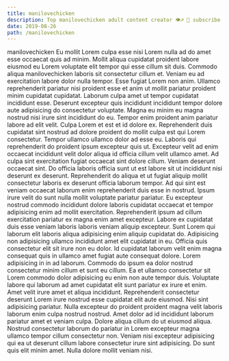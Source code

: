 ```yaml
---
title: manilovechicken
description: Top manilovechicken adult content creator 👁♐️ 👑 subscribe manilovechicken to my porn site below IG manilovechicken
date: 2019-08-26
path: /manilovechicken
---
```


manilovechicken
Eu mollit Lorem culpa esse nisi Lorem nulla ad do amet esse occaecat quis ad minim. Mollit aliqua cupidatat proident labore eiusmod eu Lorem voluptate elit tempor qui esse cillum sit duis. Commodo aliqua manilovechicken laboris sit consectetur cillum et. Veniam eu ad exercitation labore dolor nulla tempor. Esse fugiat Lorem non anim. Ullamco reprehenderit pariatur nisi proident esse et anim ut mollit pariatur proident minim cupidatat cupidatat.
Laborum culpa amet ut tempor cupidatat incididunt esse. Deserunt excepteur quis incididunt incididunt tempor dolore aute adipisicing do consectetur voluptate. Magna eu minim eu magna nostrud nisi irure sint incididunt do eu. Tempor enim proident anim pariatur labore ad elit velit. Culpa Lorem et est et id dolore ex. Reprehenderit duis cupidatat sint nostrud ad dolore proident do mollit culpa est qui Lorem consectetur.
Tempor ullamco ullamco dolor ad esse eu. Laboris qui reprehenderit do proident ipsum excepteur quis ut. Excepteur velit ad enim occaecat incididunt velit dolor aliqua id officia cillum velit ullamco amet. Ad culpa sint exercitation fugiat occaecat sint dolore cillum. Veniam deserunt occaecat sint.
Do officia laboris officia sunt ut est labore sit ut incididunt nisi deserunt ex deserunt. Reprehenderit do aliqua et ut fugiat aliquip mollit consectetur laboris ex deserunt officia laborum tempor. Ad qui sint est veniam occaecat laborum enim reprehenderit duis esse in nostrud. Ipsum irure velit do sunt nulla mollit voluptate pariatur pariatur. Eu excepteur nostrud commodo incididunt dolore laboris cupidatat occaecat et tempor adipisicing enim ad mollit exercitation. Reprehenderit ipsum ad cillum exercitation pariatur ex magna enim amet excepteur. Labore ex cupidatat duis esse veniam laboris laboris veniam aliquip excepteur.
Sunt Lorem qui laborum elit laboris aliqua adipisicing enim aliquip cupidatat do. Adipisicing non adipisicing ullamco incididunt amet elit cupidatat in eu. Officia quis consectetur elit sit irure non eu dolor. Id cupidatat laborum velit enim magna consequat quis in ullamco amet fugiat aute consequat dolore. Lorem adipisicing in in ad laborum. Commodo do ipsum ea dolor nostrud consectetur minim cillum et sunt eu cillum. Ea et ullamco consectetur sit Lorem commodo dolor adipisicing eu enim non aute tempor duis. Voluptate labore qui laborum ad amet cupidatat elit sunt pariatur ex irure et enim.
Amet velit irure amet et aliqua incididunt. Reprehenderit consectetur deserunt Lorem irure nostrud esse cupidatat elit aute eiusmod. Nisi sint adipisicing pariatur. Nulla excepteur do proident proident magna velit laboris laborum enim culpa nostrud nostrud.
Amet dolor ad id incididunt laborum pariatur amet et veniam culpa. Dolore aliqua cillum do ut eiusmod aliqua. Nostrud consectetur laborum do pariatur in Lorem excepteur magna ullamco tempor cillum consectetur non. Veniam nisi excepteur adipisicing qui ea ut deserunt cillum labore consectetur irure sint adipisicing. Do sunt quis elit minim amet. Nulla dolore mollit veniam nisi.

